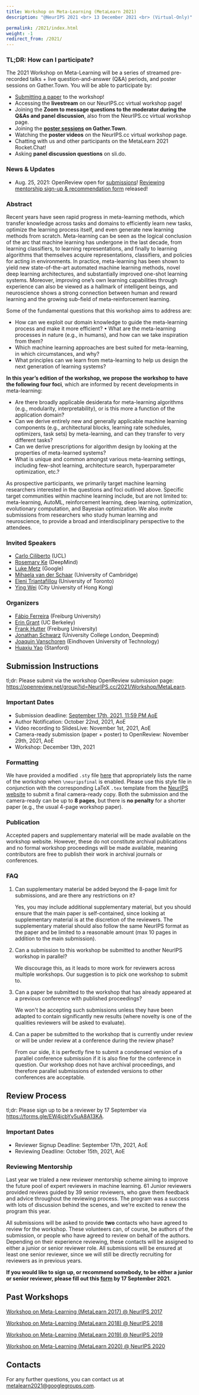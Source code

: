 ```yaml
---
title: Workshop on Meta-Learning (MetaLearn 2021)
description: "@NeurIPS 2021 <br> 13 December 2021 <br> (Virtual-Only)"

permalink: /2021/index.html
weight: -1
redirect_from: /2021/
---
```


### TL;DR: How can I participate?

The 2021 Workshop on Meta-Learning will be a series of streamed pre-recorded talks + live question-and-answer (Q&A) periods, and poster sessions on Gather.Town. You will be able to participate by:
- [Submitting a paper](#submission-instructions) to the workshop!
- Accessing the **livestream** on our NeurIPS.cc virtual workshop page!
- Joining the **Zoom to message questions to the moderator during the Q&As and panel discussion**, also from the NeurIPS.cc virtual workshop page.
- Joining the **[poster sessions](#poster-sessions) on Gather.Town**.
- Watching the **poster videos** on the NeurIPS.cc virtual workshop page.
- Chatting with us and other participants on the MetaLearn 2021 Rocket.Chat!
- Asking **panel discussion questions** on sli.do.

### News & Updates

<!--
- Dec. 11, 2020: Paper, supplementary materials and posters have been added to the [accepted papers](#accepted-papers) section!

- Dec. 11, 2020: Workshop day! Please check the "tl;dr" section above for participation instructions.

- Nov. 16, 2020: NeurIPS registration funding from the workshop for presenters and junior reviewers has been distributed. The NeurIPS conference also has a funding program [here](https://neurips.cc/Surveys/49).

- Nov. 14, 2020: The workshop [schedule](#schedule) has been finalized! You can also find it on [NeurIPS.cc](https://nips.cc/Conferences/2020/ScheduleMultitrack?event=16141).

- Oct. 30, 2020: Decisions have been sent out. Thank you to everyone who submitted or participated in [the reviewing process](#reviewing-mentorship)!

- Oct. 4, 2020: The submission portal has now closed and [the reviewing process](#reviewing-mentorship) has begun.

-->

- Aug. 25, 2021: OpenReview open for [submissions](#submission-instructions)! [Reviewing mentorship sign-up & recommendation form](#reviewing-mentorship) released!

### Abstract

Recent years have seen rapid progress in meta-learning methods, which transfer knowledge across tasks and domains to efficiently learn new tasks, optimize the learning process itself, and even generate new learning methods from scratch. Meta-learning can be seen as the logical conclusion of the arc that machine learning has undergone in the last decade, from learning classifiers, to learning representations, and finally to learning algorithms that themselves acquire representations, classifiers, and policies for acting in environments. In practice, meta-learning has been shown to yield new state-of-the-art automated machine learning methods, novel deep learning architectures, and substantially improved one-shot learning systems. Moreover, improving one’s own learning capabilities through experience can also be viewed as a hallmark of intelligent beings, and neuroscience shows a strong connection between human and reward learning and the growing sub-field of meta-reinforcement learning. 

Some of the fundamental questions that this workshop aims to address are:

- How can we exploit our domain knowledge to guide the meta-learning process and make it more efficient? • What are the meta-learning processes in nature (e.g., in humans), and how can we take inspiration from them?
- Which machine learning approaches are best suited for meta-learning, in which circumstances, and why?
- What principles can we learn from meta-learning to help us design the next generation of learning systems?

**In this year’s edition of the workshop, we propose the workshop to have the following four foci**, which are informed by recent developments in meta-learning:

- Are there broadly applicable desiderata for meta-learning algorithms (e.g., modularity, interpretability), or is this more a function of the application domain?
- Can we derive entirely new and generally applicable machine learning components (e.g., architectural blocks, learning rate schedules, optimizers, task sets) by meta-learning, and can they transfer to very different tasks?
- Can we derive prescriptions for algorithm design by looking at the properties of meta-learned systems?
- What is unique and common amongst various meta-learning settings, including few-shot learning, architecture search, hyperparameter optimization, etc.?

As prospective participants, we primarily target machine learning researchers interested in the questions and foci outlined above. Specific target communities within machine learning include, but are not limited to: meta-learning, AutoML, reinforcement learning, deep learning, optimization, evolutionary computation, and Bayesian optimization. We also invite submissions from researchers who study human learning and neuroscience, to provide a broad and interdisciplinary perspective to the attendees.

### Invited Speakers

<!-- Submit challenge questions for the speakers [here](https://forms.gle/DGEev5erxAmoi6eEA).  -->

- [Carlo Ciliberto](https://cciliber.github.io/) (UCL)
  <!--  **Title**  -->
- [Rosemary Ke](https://nke001.github.io/) (DeepMind)
  <!--   **Title**  -->
- [Luke Metz](http://lukemetz.com/) (Google)
  <!--  **Title**  -->
- [Mihaela van der Schaar](https://www.vanderschaar-lab.com/prof-mihaela-van-der-schaar/) (University of Cambridge)
  <!--  **Title**  -->
- [Eleni Triantafillou](https://www.cs.toronto.edu/~eleni/) (University of Toronto)
  <!--  **Title**  -->
- [Ying Wei](https://wei-ying.net/) (City University of Hong Kong)
  <!--  **Title**  -->

<!--
## Spotlights
### Morning Session
- [**Title**.](slides/metalearn2020-paper.pdf)
 *Authors*

### Afternoon Session
- [**Title**.](slides/metalearn2020-paper.pdf)
 *Authors*
-->

### Organizers

- [Fábio Ferreira](https://ml.informatik.uni-freiburg.de/people/ferreira/index.html) (Freiburg University)
- [Erin Grant](https://eringrant.github.io/) (UC Berkeley)
- [Frank Hutter](http://aad.informatik.uni-freiburg.de/people/hutter/) (Freiburg University)
- [Jonathan Schwarz](https://jonathan-schwarz.github.io/) (University College London, Deepmind)
- [Joaquin Vanschoren](http://www.win.tue.nl/~jvanscho/) (Eindhoven University of Technology)
- [Huaxiu Yao](https://huaxiuyao.mystrikingly.com/) (Stanford)

<!--
## Program

### Schedule

The workshop schedule is aligned with 11 AM to 8 PM [UTC](https://www.timeanddate.com/worldclock/timezone/utc); please see [this converter](https://www.timeanddate.com/worldclock/fixedtime.html?msg=Workshop+on+Meta-Learning+%28MetaLearn+2021%29&iso=20211211T11) for conversion to your specific time zone.

| Beijing (CST) | Berlin (CET) | London (UTC) | New York (EST) | Vancouver (PST) |
| ------------: | -----------: | -----------: | -------------: | --------------: |
|         19:00 |        12:00 |        11:00 |          06:00 |           03:00 | Introduction and opening remarks |
|         19:10 |        12:10 |        11:10 |          06:10 |           03:10 | **Invited talk 1**: TBA |
|         19:40 |        12:40 |        11:40 |          06:40 |           03:40 | **Contributed talk 1**: TBA |
|         20:00 |        13:00 |        12:00 |          07:00 |           04:00 | Poster session 1 |
|         21:00 |        14:00 |        13:00 |          08:00 |           05:00 | **Invited talk 2**: TBA |
|         21:30 |        14:30 |        13:30 |          08:30 |           05:30 | **Invited talk 3**: TBA |
|         22:00 |        15:00 |        14:00 |          09:00 |           06:00 | _Break_ |
|         23:00 |        16:00 |        15:00 |          10:00 |           07:00 | Poster session 2 |
|         24:00 |        17:00 |        16:00 |          11:00 |           08:00 | **Invited talk 4**: TBA |
|         24:30 |        17:30 |        16:30 |          11:30 |           08:30 | **Invited talk 5**: TBA |
|         01:00 |        18:00 |        17:00 |          12:00 |           09:00 | Poster session 3 |
|         02:00 |        19:00 |        18:00 |          13:00 |           10:00 | **Invited talk 6**: TBA |
|         02:30 |        19:30 |        18:30 |          13:30 |           10:30 | **Contributed talk 2**: TBA |
|         02:45 |        19:45 |        18:45 |          13:45 |           10:45 | **Contributed talk 3**: TBA |
|         04:00 |        21:00 |        20:00 |          15:00 |           12:00 | _End_ |
-->

## Submission Instructions

tl;dr: Please submit via the workshop OpenReview submission page: https://openreview.net/group?id=NeurIPS.cc/2021/Workshop/MetaLearn.

### Important Dates

- Submission deadline: [September 17th, 2021, 11:59 PM AoE](https://www.timeanddate.com/worldclock/fixedtime.html?msg=MetaLearn%40NeurIPS+2021+Submission+Deadline&iso=20210917T2359&p1=3926)
- Author Notification: October 22nd, 2021, AoE
- Video recording to SlidesLive: November 1st, 2021, AoE
- Camera-ready submission (paper + poster) to OpenReview: November 29th, 2021, AoE
- Workshop: December 13th, 2021

### Formatting

We have provided a modified `.sty` file [here](neurips_2021.sty) that appropriately lists the name of the workshop when `\neuripsfinal` is enabled. Please use this style file in conjunction with the corresponding LaTeX `.tex` template from the [NeurIPS website](https://neurips.cc/Conferences/2021/PaperInformation/StyleFiles) to submit a final camera-ready copy. Both the submission and the camera-ready can be up to **8 pages**, but there is **no penalty** for a shorter paper (e.g., the usual 4-page workshop paper).

### Publication

Accepted papers and supplementary material will be made available on the workshop website. However, these do not constitute archival publications and no formal workshop proceedings will be made available, meaning contributors are free to publish their work in archival journals or conferences.

### FAQ

1. Can supplementary material be added beyond the 8-page limit for submissions, and are there any restrictions on it?

   Yes, you may include additional supplementary material, but you should ensure that the main paper is self-contained, since looking at supplementary material is at the discretion of the reviewers. The supplementary material should also follow the same NeurIPS format as the paper and be limited to a reasonable amount (max 10 pages in addition to the main submission).

1. Can a submission to this workshop be submitted to another NeurIPS workshop in parallel?

   We discourage this, as it leads to more work for reviewers across multiple workshops. Our suggestion is to pick one workshop to submit to.

1. Can a paper be submitted to the workshop that has already appeared at a previous conference with published proceedings?

   We won't be accepting such submissions unless they have been adapted to contain significantly new results (where novelty is one of the qualities reviewers will be asked to evaluate).

1. Can a paper be submitted to the workshop that is currently under review or will be under review at a conference during the review phase?

   From our side, it is perfectly fine to submit a condensed version of a parallel conference submission if it is also fine for the conference in question. Our workshop does not have archival proceedings, and therefore parallel submissions of extended versions to other conferences are acceptable.



## Review Process

tl;dr: Please sign up to be a reviewer by 17 September via https://forms.gle/EW4icbYv5uA8A13KA.

### Important Dates

- Reviewer Signup Deadline: September 17th, 2021, AoE
- Reviewing Deadline: October 15th, 2021, AoE

### Reviewing Mentorship

Last year we trialed a new reviewer mentorship scheme aiming to improve the future pool of expert reviewers in machine learning. 61 Junior reviewers provided reviews guided by 39 senior reviewers, who gave them feedback and advice throughout the reviewing process. The program was a success with lots of discussion behind the scenes, and we're excited to renew the program this year.

All submissions will be asked to provide **two** contacts who have agreed to review for the workshop. These volunteers can, of course, be authors of the submission, or people who have agreed to review on behalf of the authors. Depending on their experience reviewing, these contacts will be assigned to either a junior or senior reviewer role. All submissions will be ensured at least one senior reviewer, since we will still be directly recruiting for reviewers as in previous years.

__If you would like to sign up, or recommend somebody, to be either a junior or senior reviewer, please fill out this [form](https://docs.google.com/forms/d/e/1FAIpQLSfAWp5swQk0fFP_QN9Agv5WlMWqmoVrP53ygmxLMKpuajjBVQ/viewform?usp=sf_link) by 17 September 2021.__


<!--
## Accepted Papers ##

- [**Title**.](papers/paper.pdf)
 *Authors*
-->

<!--
## Program Committee

We thank the program committee for shaping the excellent technical program; they are (in alphabetical order):
-->


## Past Workshops

[Workshop on Meta-Learning (MetaLearn 2017) @ NeurIPS 2017](https://meta-learn.github.io/2017/)

[Workshop on Meta-Learning (MetaLearn 2018) @ NeurIPS 2018](https://meta-learn.github.io/2018/)

[Workshop on Meta-Learning (MetaLearn 2019) @ NeurIPS 2019](https://meta-learn.github.io/2019/)

[Workshop on Meta-Learning (MetaLearn 2020) @ NeurIPS 2020](https://meta-learn.github.io/2020/)

<!--
## Sponsors

We are grateful for the support of our sponsors, which enabled us to offer XX to several participants.
-->

## Contacts

For any further questions, you can contact us at <metalearn2021@googlegroups.com>.

